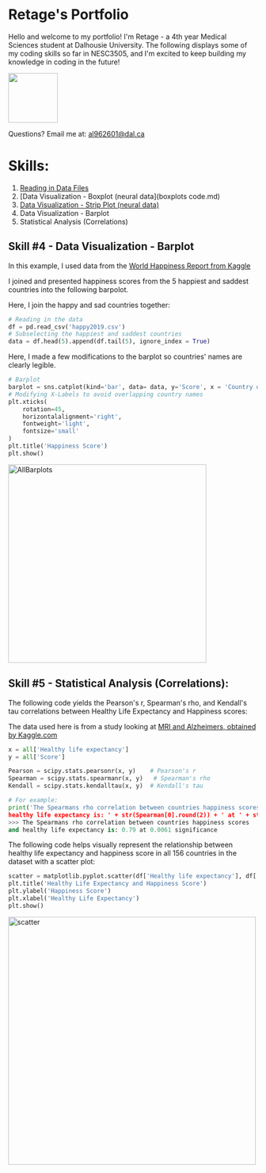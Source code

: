 # Retage's Portfolio

Hello and welcome to my portfolio!
I'm Retage - a 4th year Medical Sciences student at Dalhousie University. The following displays some of my coding skills so far in NESC3505, and I'm excited to keep building my knowledge in coding in the future!

 <img src = "https://user-images.githubusercontent.com/73716282/97746793-b73e6380-1ac9-11eb-8b3b-7c5609ee974b.png" width=100>

Questions? Email me at:
[al962601@dal.ca](mailto:al962601@dal.ca)

# Skills:
1. [Reading in Data Files](ReadingData.md)
2. [Data Visualization - Boxplot (neural data](boxplots code.md)
3. [Data Visualization - Strip Plot (neural data)](stripplot.md)
4. Data Visualization - Barplot 
5. Statistical Analysis (Correlations)


## Skill #4 - Data Visualization - Barplot 
In this example, I used data from the [World Happiness Report from Kaggle](https://www.kaggle.com/unsdsn/world-happiness)

I joined and presented happiness scores from the 5 happiest and saddest countries into the following barpolot.

Here, I join the happy and sad countries together:

```python
# Reading in the data
df = pd.read_csv('happy2019.csv')
# Subselecting the happiest and saddest countries
data = df.head(5).append(df.tail(5), ignore_index = True)
```

Here, I made a few modifications to the barplot so countries' names are clearly legible. 

```python
# Barplot
barplot = sns.catplot(kind='bar', data= data, y='Score', x = 'Country or region')
# Modifying X-Labels to avoid overlapping country names
plt.xticks(
    rotation=45, 
    horizontalalignment='right',
    fontweight='light',
    fontsize='small'  
)
plt.title('Happiness Score')
plt.show()
```
<img width="400" lenght="400" alt="AllBarplots" src="https://user-images.githubusercontent.com/73716282/97790227-977c6d80-1ba5-11eb-96c5-90f26af2f618.png">

## Skill #5 - Statistical Analysis (Correlations):
The following code yields the Pearson's r, Spearman's rho, and Kendall's tau correlations between Healthy Life Expectancy and Happiness scores:



The data used here is from a study looking at [MRI and Alzheimers, obtained by Kaggle.com](https://www.kaggle.com/jboysen/mri-and-alzheimers?select=oasis_cross-sectional.csv)

```python
x = all['Healthy life expectancy']
y = all['Score']

Pearson = scipy.stats.pearsonr(x, y)    # Pearson's r
Spearman = scipy.stats.spearmanr(x, y)   # Spearman's rho
Kendall = scipy.stats.kendalltau(x, y)  # Kendall's tau

# For example:
print('The Spearmans rho correlation between countries happiness scores and 
healthy life expectancy is: ' + str(Spearman[0].round(2)) + ' at ' + str(Spearman[1].round(4)) +' significance')
>>> The Spearmans rho correlation between countries happiness scores 
and healthy life expectancy is: 0.79 at 0.0061 significance

```
The following code helps visually represent the relationship between healthy life expectancy and happiness score in all 156 countries in the dataset with a scatter plot:

```python
scatter = matplotlib.pyplot.scatter(df['Healthy life expectancy'], df['Score'])
plt.title('Healthy Life Expectancy and Happiness Score')
plt.ylabel('Happiness Score')
plt.xlabel('Healthy Life Expectancy')
plt.show()
```
<img width="500" alt="scatter" src="https://user-images.githubusercontent.com/73716282/97791505-e16b5080-1bb1-11eb-8d31-6c706ac67085.png">
